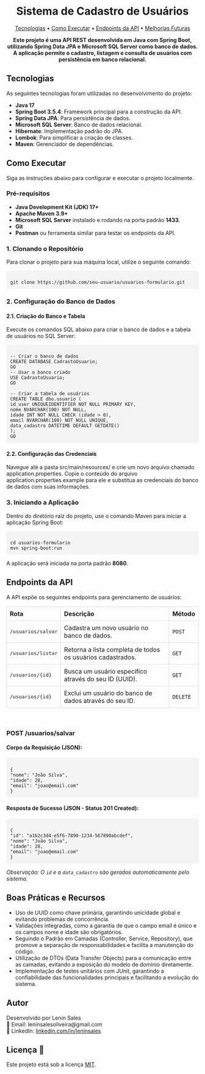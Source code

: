 <h1 align="center" style="font-weight: bold;">Sistema de Cadastro de Usuários</h1>

<p align="center">
<a href="#tech">Tecnologias</a> •
<a href="#started">Como Executar</a> •
<a href="#routes">Endpoints da API</a> •
<a href="#future">Melhorias Futuras</a>
</p>

<p  align="center">
<b>Este projeto é uma API REST desenvolvida em <strong>Java com Spring Boot</strong>,
utilizando <strong>Spring Data JPA</strong> e <strong>Microsoft SQL Server</strong> como banco de
dados.<br>
A aplicação permite o <strong>cadastro, listagem e consulta de usuários</strong> com
persistência em banco relacional.
</b>
</p>

<h2 id="tech"> Tecnologias</h2>

<p>As seguintes tecnologias foram utilizadas no desenvolvimento do projeto:</p>

<ul>
<li><strong>Java 17</strong></li>
<li><strong>Spring Boot 3.5.4</strong>: Framework principal para a construção da API.</li>
<li><strong>Spring Data JPA</strong>: Para persistência de dados.</li>
<li><strong>Microsoft SQL Server</strong>: Banco de dados relacional.</li>
<li><strong>Hibernate</strong>: Implementação padrão do JPA.</li>
<li><strong>Lombok</strong>: Para simplificar a criação de classes.</li>
<li><strong>Maven</strong>: Gerenciador de dependências.</li>
</ul>

<h2 id="started"> Como Executar</h2>

<p>Siga as instruções abaixo para configurar e executar o projeto localmente.</p>

<h3>Pré-requisitos</h3>
<ul>
<li><strong>Java Development Kit (JDK) 17+</strong></li>
<li><strong>Apache Maven 3.9+</strong></li>
<li><strong>Microsoft SQL Server</strong> instalado e rodando na porta padrão <strong>1433</strong>.</li>
<li><strong>Git</strong></li>
<li><strong>Postman</strong> ou ferramenta similar para testar os endpoints da API.</li>
</ul>

<h3>1. Clonando o Repositório</h3>
<p>Para clonar o projeto para sua máquina local, utilize o seguinte comando:</p>

<pre><code style="background-color: #f4f4f4; padding: 10px; border-radius: 5px; display: block;">
git clone https://github.com/seu-usuario/usuarios-formulario.git
</code></pre>

<h3>2. Configuração do Banco de Dados</h3>
<h4>2.1. Criação do Banco e Tabela</h4>
<p>Execute os comandos SQL abaixo para criar o banco de dados e a tabela de usuários no SQL Server:</p>

<pre><code style="background-color: #f4f4f4; padding: 10px; border-radius: 5px; display: block;">
-- Criar o banco de dados
CREATE DATABASE CadrastoUsuario;
GO
-- Usar o banco criado
USE CadrastoUsuario;
GO

-- Criar a tabela de usuários
CREATE TABLE dbo.usuario (
id_user UNIQUEIDENTIFIER NOT NULL PRIMARY KEY,
nome NVARCHAR(100) NOT NULL,
idade INT NOT NULL CHECK (idade > 0),
email NVARCHAR(100) NOT NULL UNIQUE,
data_cadastro DATETIME DEFAULT GETDATE()
);
GO
</code></pre>

<h4>2.2. Configuração das Credenciais</h4>
<p>Navegue até a pasta src/main/resources/ e crie um novo arquivo chamado application.properties. Copie o conteúdo do arquivo application.properties.example para ele e substitua as credenciais do banco de dados com suas informações.</p>

<h3>3. Iniciando a Aplicação</h3>
<p>Dentro do diretório raiz do projeto, use o comando Maven para iniciar a aplicação Spring Boot:</p>
<pre><code style="background-color: #f4f4f4; padding: 10px; border-radius: 5px; display: block;">
cd usuarios-formulario
mvn spring-boot:run
</code></pre>

<p>A aplicação será iniciada na porta padrão <strong>8080</strong>.</p>

<h2 id="routes"> Endpoints da API</h2>

<p>A API expõe os seguintes endpoints para gerenciamento de usuários:</p>

<table style="width:100%; border-collapse: collapse;">
<thead>
<tr>
<th style="border: 1px solid #ddd; padding: 8px; text-align: left;">Rota</th>
<th style="border: 1px solid #ddd; padding: 8px; text-align: left;">Descrição</th>
<th style="border: 1px solid #ddd; padding: 8px; text-align: left;">Método</th>
</tr>
</thead>
<tbody>
<tr>
<td style="border: 1px solid #ddd; padding: 8px;"><kbd>/usuarios/salvar</kbd></td>
<td style="border: 1px solid #ddd; padding: 8px;">Cadastra um novo usuário no banco de dados.</td>
<td style="border: 1px solid #ddd; padding: 8px;"><code>POST</code></td>
</tr>
<tr>
<td style="border: 1px solid #ddd; padding: 8px;"><kbd>/usuarios/listar</kbd></td>
<td style="border: 1px solid #ddd; padding: 8px;">Retorna a lista completa de todos os usuários cadastrados.</td>
<td style="border: 1px solid #ddd; padding: 8px;"><code>GET</code></td>
</tr>
<tr>
<td style="border: 1px solid #ddd; padding: 8px;"><kbd>/usuarios/{id}</kbd></td>
<td style="border: 1px solid #ddd; padding: 8px;">Busca um usuário específico através do seu ID (UUID).</td>
<td style="border: 1px solid #ddd; padding: 8px;"><code>GET</code></td>
</tr>
<tr>
<td style="border: 1px solid #ddd; padding: 8px;"><kbd>/usuarios/{id}</kbd></td>
<td style="border: 1px solid #ddd; padding: 8px;">Exclui um usuário do banco de dados através do seu ID.</td>
<td style="border: 1px solid #ddd; padding: 8px;"><code>DELETE</code></td>
</tr>
</tbody>
</table>


<br>

<h3>POST /usuarios/salvar</h3>
<h4>Corpo da Requisição (JSON):</h4>
<pre><code style="background-color: #f4f4f4; padding: 10px; border-radius: 5px; display: block;">
{
"nome": "João Silva",
"idade": 28,
"email": "joao@email.com"
}
</code></pre>
<h4>Resposta de Sucesso (JSON - Status 201 Created):</h4>
<pre><code style="background-color: #f4f4f4; padding: 10px; border-radius: 5px; display: block;">
{
"id": "a1b2c3d4-e5f6-7890-1234-567890abcdef",
"nome": "João Silva",
"idade": 28,
"email": "joao@email.com"
}
</code></pre>
<p><i>Observação: O <code>id</code> e a <code>data_cadastro</code> são gerados automaticamente pelo sistema.</i></p>

<h2 id="boas-praticas"> Boas Práticas e Recursos</h2>
<ul>
<li>Uso de UUID como chave primária, garantindo unicidade global e evitando problemas de concorrência.</li>
<li>Validações integradas, como a garantia de que o campo email é único e os campos nome e idade são obrigatórios.</li>
<li>Seguindo o Padrão em Camadas (Controller, Service, Repository), que promove a separação de responsabilidades e facilita a manutenção do código.</li>
<li>Utilização de DTOs (Data Transfer Objects) para a comunicação entre as camadas, evitando a exposição do modelo de domínio diretamente.</li>
<li>Implementação de testes unitários com JUnit, garantindo a confiabilidade das funcionalidades principais e facilitando a evolução do sistema.</li>
</ul>


<h2 id="autor">Autor</h2>
<p>Desenvolvido por Lenin Sales<br>
📧 Email: leninsalesoliveira@gmail.com<br>
🔗 LinkedIn: <a href="https://www.linkedin.com/in/leninsales" target="_blank">linkedin.com/in/leninsales</a></p>

<h2 id="license">Licença 📃</h2>

Este projeto está sob a licença [MIT](./LICENSE).